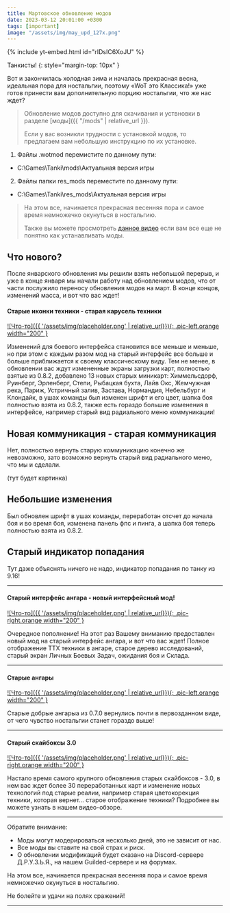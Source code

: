```yaml
---
title: Мартовское обновление модов
date: 2023-03-12 20:01:00 +0300
tags: [important]
image: "/assets/img/may_upd_127x.png"
---
```

<p style="display: none">М-м-м... Весна, самая лучшая пора, все цветет и пахнет... И разработчики «WoT это Классика!» готовы предоставить вам одно из глобальных обновлений модов!</p>

{% include yt-embed.html id="rIDsIC6XoJU" %}

Танкисты!
{: style="margin-top: 10px" }

Вот и закончилась холодная зима и началась прекрасная весна, идеальная пора для ностальгии, поэтому «WoT это Классика!» уже готов принести вам дополнительную порцию ностальгии, что же нас ждет?

> Обновление модов доступно для скачивания и уствновки в разделе [моды]({{ "/mods" | relative_url }}).
>
> Если у вас возникли трудности с установкой модов, то предлагаем вам небольшую инструкцию по их установке.
1. Файлы .wotmod перемистите по данному пути:
- C:\Games\Tanki\mods\Актуальная версия игры
2. Файлы папки res_mods переместите по данному пути:
- C:\Games\Tanki\res_mods\Актуальная версия игры
> 
> На этом все, начинается прекрасная весенняя пора и самое время немножечко окунуться в ностальгию.
>
> Также вы можете просмотреть [данное видео](https://www.youtube.com/watch?v=XLn-GLCK1Qk) если вам все еще не понятно как устанавливать моды.

## Что нового?

После январского обновления мы решили взять небольшой перерыв, и уже в конце января мы начали работу над обновлением модов, что от части послужило переносу обновления модов на март. В конце концов, изменений масса, и вот что вас ждет!

#### Старые иконки техники - старая карусель техники

[![Что-то]({{ '/assets/img/placeholder.png' | relative_url}}){: .pic-left.orange width="200" }](https://example.com)

Изменений для боевого интерфейса становится все меньше и меньше, но при этом с каждым разом мод на старый интерфейс все больше и больше приближается к своему классическому виду. Тем не менее, в обновлении вас ждут измененные экраны загрузки карт, полностью взятые из 0.8.2, добавлено 13 новых старых миникарт: Химмельсдорф, Руинберг, Эрленберг, Степи, Рыбацкая бухта, Лайв Окс, Жемчужная река, Париж, Устричный залив, Застава, Нормандия, Небельбург и Клондайк, в ушах команды был изменен шрифт и его цвет, шапка боя полностью взята из 0.8.2, также есть гораздо большие изменения в интерфейсе, например старый вид радиального меню коммуникации!

## Новая коммуникация - старая коммуникация

Нет, полностью вернуть старую коммуникацию конечно же невозможно, зато возможно вернуть старый вид радиального меню, что мы и сделали.

(тут будет картинка)

## Небольшие изменения

Был обновлен шрифт в ушах команды, переработан отсчет до начала боя и во время боя, изменена панель фпс и пинга, а шапка боя теперь полностью взята из 0.8.2.

## Старый индикатор попадания

Тут даже объяснять ничего не надо, индикатор попадания по танку из 9.16!

---

#### Старый интерфейс ангара - новый интерфейсный мод!

[![Что-то]({{ '/assets/img/placeholder.png' | relative_url}}){: .pic-right.orange width="200" }](https://example.com)

Очередное пополнение! На этот раз Вашему вниманию предоставлен новый мод на старый интерфейс ангара, и вот что вас ждет! Полное отображение ТТХ техники в ангаре, старое дерево исследований, старый экран Личных Боевых Задач, ожидания боя и Склада.

---

#### Старые ангары

[![Что-то]({{ '/assets/img/placeholder.png' | relative_url}}){: .pic-left.orange width="200" }](https://example.com)

Старые добрые ангарыа из 0.7.0 вернулись почти в первозданном виде, от чего чувство ностальгии станет гораздо выше!

---

#### Старый скайбоксы 3.0

[![Что-то]({{ '/assets/img/placeholder.png' | relative_url}}){: .pic-right.orange width="200" }](https://example.com)

Настало время самого крупного обновления старых скайбоксов - 3.0, в нем вас ждет более 30 переработанных карт и изменение новых технологий под старые реалии, например старая цветокорекция техники, которая вернет... старое отображение техники? Подробнее вы можете узнать в нашем видео-обзоре.

---

Обратите внимание:

- Моды могут модерироваться несколько дней, это не зависит от нас.
- Все моды вы ставите на свой страх и риск.
- О обновлении модификаций будет сказано на Discord-сервере Д.Р.У.З.Ь.Я., на нашем Guilded-сервере и на форумах.

На этом все, начинается прекрасная весенняя пора и самое время немножечко окунуться в ностальгию.

Не болейте и удачи на полях сражений!

---
